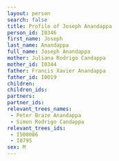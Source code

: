 ```yaml
---
layout: person
search: false
title: Profile of Joseph Anandappa
person_id: I0346
first_name: Joseph
last_name: Anandappa
full_name: Joseph Anandappa
mother: Juliana Rodrigo Candappa
mother_id: I0344
father: Francis Xavier Anandappa
father_id: I0019
children:
children_ids:
partners:
partner_ids:
relevant_trees_names:
 - Peter Braze Anandappa
 - Simon Rodrigo Candappa
relevant_trees_ids:
 - I500086
 - I0795
sex: M
---
```


